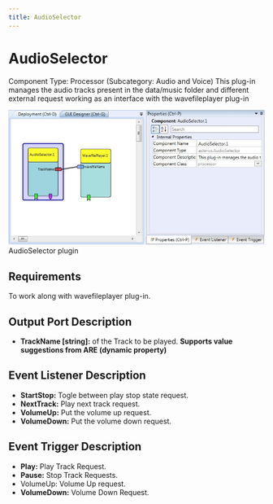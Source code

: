 ```yaml
---
title: AudioSelector
---
```


# AudioSelector

Component Type: Processor (Subcategory: Audio and Voice) This plug-in manages the audio tracks present in the data/music folder and different external request working as an interface with the wavefileplayer plug-in

![Screenshot: AudioSelector plugin](./img/AudioSelector.jpg "Screenshot: AudioSelector plugin")  
AudioSelector plugin

## Requirements

To work along with wavefileplayer plug-in.

## Output Port Description

- **TrackName \[string\]:** of the Track to be played. **Supports value suggestions from ARE (dynamic property)**

## Event Listener Description

- **StartStop:** Togle between play stop state request.
- **NextTrack:** Play next track request.
- **VolumeUp:** Put the volume up request.
- **VolumeDown:** Put the volume down request.

## Event Trigger Description

- **Play:** Play Track Request.
- **Pause:** Stop Track Requests.
- VolumeUp: Volume Up request.
- **VolumeDown:** Volume Down Request.
